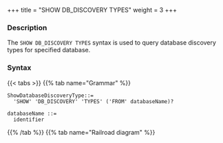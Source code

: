+++
title = "SHOW DB_DISCOVERY TYPES"
weight = 3
+++

### Description

The `SHOW DB_DISCOVERY TYPES` syntax is used to query database discovery types for specified database.

### Syntax

{{< tabs >}}
{{% tab name="Grammar" %}}
```
ShowDatabaseDiscoveryType::=
  'SHOW' 'DB_DISCOVERY' 'TYPES' ('FROM' databaseName)?

databaseName ::=
  identifier
```
{{% /tab %}}
{{% tab name="Railroad diagram" %}}
<iframe frameborder="0" name="diagram" id="diagram" width="100%" height="100%"></iframe>
{{% /tab %}}
{{< /tabs >}}

### Supplement

- When `databaseName` is not specified, the default is the currently used `DATABASE`. If `DATABASE` is not used, `No database selected` will be prompted.

### Return value description

| Column                   | Description                        |
| ------------------------ | -----------------------------------|
| name                     | Database discovery type name       |
| type                     | Database discovery type category   |
| props                    | Database discovery type properties |




### Example

- Query database discovery types for specified database.

```sql
SHOW DB_DISCOVERY TYPES FROM test1;
```

```sql
mysql> SHOW DB_DISCOVERY TYPES FROM test1;
+-------------------+-----------+---------------------------------------------------+
| name              | type      | props                                             |
+-------------------+-----------+---------------------------------------------------+
| group_0_MySQL.MGR | MySQL.MGR | {group-name=667edd3c-02ec-11ea-9bb3-080027e39bd2} |
+-------------------+-----------+---------------------------------------------------+
1 row in set (0.01 sec)
```

- Query database discovery types for current database.

```sql
SHOW DB_DISCOVERY TYPES;
```

```sql
mysql> SHOW DB_DISCOVERY TYPES;
+-------------------+-----------+---------------------------------------------------+
| name              | type      | props                                             |
+-------------------+-----------+---------------------------------------------------+
| group_0_MySQL.MGR | MySQL.MGR | {group-name=667edd3c-02ec-11ea-9bb3-080027e39bd2} |
+-------------------+-----------+---------------------------------------------------+
1 row in set (0.00 sec)
```

### Reserved word

`SHOW`, `DB_DISCOVERY`, `TYPES`, `FROM`

### Related links

- [Reserved word](/en/reference/distsql/syntax/reserved-word/)
